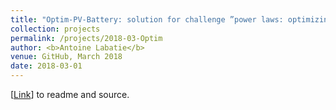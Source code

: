 ```yaml
---
title: "Optim-PV-Battery: solution for challenge ”power laws: optimizing demand-side strategies” (using: DQN, policy network)"
collection: projects
permalink: /projects/2018-03-Optim
author: <b>Antoine Labatie</b>
venue: GitHub, March 2018
date: 2018-03-01
---
```


[[Link](https://github.com/alabatie/Optim-PV-Battery)] to readme and source.
<br>
<br>
